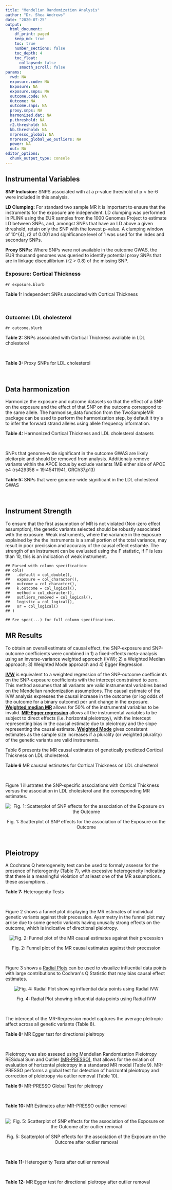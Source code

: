 ```yaml
---
title: "Mendelian Randomization Analysis"
author: "Dr. Shea Andrews"
date: "2020-07-25"
output:
  html_document:
    df_print: paged
    keep_md: true
    toc: true
    number_sections: false
    toc_depth: 4
    toc_float:
      collapsed: false
      smooth_scroll: false
params:
  rwd: NA
  exposure.code: NA
  Exposure: NA
  exposure.snps: NA
  outcome.code: NA
  Outcome: NA
  outcome.snps: NA
  proxy.snps: NA
  harmonized.dat: NA
  p.threshold: NA
  r2.threshold: NA
  kb.threshold: NA
  mrpresso_global: NA
  mrpresso_global_wo_outliers: NA
  power: NA
  out: NA
editor_options:
  chunk_output_type: console
---
```







## Instrumental Variables
**SNP Inclusion:** SNPS associated with at a p-value threshold of p < 5e-6 were included in this analysis.
<br>

**LD Clumping:** For standard two sample MR it is important to ensure that the instruments for the exposure are independent. LD clumping was performed in PLINK using the EUR samples from the 1000 Genomes Project to estimate LD between SNPs, and, amongst SNPs that have an LD above a given threshold, retain only the SNP with the lowest p-value. A clumping window of 10^{4}, r2 of 0.001 and significance level of 1 was used for the index and secondary SNPs.
<br>

**Proxy SNPs:** Where SNPs were not available in the outcome GWAS, the EUR thousand genomes was queried to identify potential proxy SNPs that are in linkage disequilibrium (r2 > 0.8) of the missing SNP.
<br>

### Exposure: Cortical Thickness
`#r exposure.blurb`
<br>

**Table 1:** Independent SNPs associated with Cortical Thickness
<div data-pagedtable="false">
  <script data-pagedtable-source type="application/json">
{"columns":[{"label":["SNP"],"name":[1],"type":["chr"],"align":["left"]},{"label":["CHROM"],"name":[2],"type":["dbl"],"align":["right"]},{"label":["POS"],"name":[3],"type":["dbl"],"align":["right"]},{"label":["REF"],"name":[4],"type":["chr"],"align":["left"]},{"label":["ALT"],"name":[5],"type":["chr"],"align":["left"]},{"label":["AF"],"name":[6],"type":["dbl"],"align":["right"]},{"label":["BETA"],"name":[7],"type":["dbl"],"align":["right"]},{"label":["SE"],"name":[8],"type":["dbl"],"align":["right"]},{"label":["Z"],"name":[9],"type":["dbl"],"align":["right"]},{"label":["P"],"name":[10],"type":["dbl"],"align":["right"]},{"label":["N"],"name":[11],"type":["dbl"],"align":["right"]},{"label":["TRAIT"],"name":[12],"type":["chr"],"align":["left"]}],"data":[{"1":"rs1180331","2":"1","3":"40012184","4":"G","5":"A","6":"0.4610","7":"0.0039","8":"0.0008","9":"4.875000","10":"5.299e-07","11":"32872","12":"Cortical_Thickness"},{"1":"rs556204","2":"1","3":"57595583","4":"G","5":"C","6":"0.1594","7":"-0.0050","8":"0.0010","9":"-5.000000","10":"1.417e-06","11":"32441","12":"Cortical_Thickness"},{"1":"rs2002058","2":"1","3":"58561329","4":"C","5":"T","6":"0.1892","7":"0.0046","8":"0.0010","9":"4.600000","10":"1.289e-06","11":"33089","12":"Cortical_Thickness"},{"1":"rs7549825","2":"1","3":"98554409","4":"A","5":"G","6":"0.3084","7":"0.0040","8":"0.0008","9":"5.000000","10":"2.503e-06","11":"32872","12":"Cortical_Thickness"},{"1":"rs7531555","2":"1","3":"196929310","4":"C","5":"T","6":"0.2386","7":"0.0047","8":"0.0009","9":"5.222222","10":"7.662e-08","11":"32639","12":"Cortical_Thickness"},{"1":"rs6738528","2":"2","3":"27149258","4":"T","5":"A","6":"0.3984","7":"0.0045","8":"0.0008","9":"5.625000","10":"7.324e-09","11":"32872","12":"Cortical_Thickness"},{"1":"rs3770776","2":"2","3":"37150793","4":"A","5":"G","6":"0.4299","7":"0.0039","8":"0.0008","9":"4.875000","10":"3.170e-07","11":"32872","12":"Cortical_Thickness"},{"1":"rs11692435","2":"2","3":"98275354","4":"G","5":"A","6":"0.0910","7":"-0.0091","8":"0.0015","9":"-6.066667","10":"3.179e-10","11":"29128","12":"Cortical_Thickness"},{"1":"rs533577","2":"3","3":"39489651","4":"C","5":"T","6":"0.4935","7":"-0.0050","8":"0.0008","9":"-6.250000","10":"8.426e-11","11":"32872","12":"Cortical_Thickness"},{"1":"rs11708974","2":"3","3":"64395184","4":"C","5":"T","6":"0.4778","7":"0.0035","8":"0.0008","9":"4.375000","10":"4.070e-06","11":"32872","12":"Cortical_Thickness"},{"1":"rs2636563","2":"3","3":"183939044","4":"G","5":"C","6":"0.2416","7":"0.0044","8":"0.0009","9":"4.888889","10":"2.299e-06","11":"31046","12":"Cortical_Thickness"},{"1":"rs10016059","2":"4","3":"2405007","4":"T","5":"C","6":"0.3379","7":"0.0038","8":"0.0008","9":"4.750000","10":"4.994e-06","11":"32441","12":"Cortical_Thickness"},{"1":"rs7657284","2":"4","3":"39688694","4":"A","5":"C","6":"0.2465","7":"0.0044","8":"0.0009","9":"4.888890","10":"2.680e-07","11":"32872","12":"Cortical_Thickness"},{"1":"rs7683042","2":"4","3":"46999235","4":"A","5":"G","6":"0.4028","7":"-0.0036","8":"0.0008","9":"-4.500000","10":"3.852e-06","11":"32872","12":"Cortical_Thickness"},{"1":"rs13107325","2":"4","3":"103188709","4":"C","5":"T","6":"0.0707","7":"-0.0076","8":"0.0015","9":"-5.066667","10":"5.054e-07","11":"32872","12":"Cortical_Thickness"},{"1":"rs35021943","2":"4","3":"121643239","4":"A","5":"C","6":"0.2422","7":"0.0051","8":"0.0009","9":"5.666670","10":"2.979e-09","11":"32872","12":"Cortical_Thickness"},{"1":"rs40565","2":"5","3":"55828636","4":"C","5":"T","6":"0.8108","7":"0.0048","8":"0.0010","9":"4.800000","10":"5.911e-07","11":"32249","12":"Cortical_Thickness"},{"1":"rs2744449","2":"6","3":"52951185","4":"G","5":"C","6":"0.9107","7":"0.0059","8":"0.0013","9":"4.538462","10":"4.452e-06","11":"33281","12":"Cortical_Thickness"},{"1":"rs194833","2":"7","3":"103761274","4":"G","5":"T","6":"0.4771","7":"-0.0035","8":"0.0008","9":"-4.375000","10":"3.614e-06","11":"32486","12":"Cortical_Thickness"},{"1":"rs6961970","2":"7","3":"113901132","4":"C","5":"A","6":"0.2334","7":"0.0041","8":"0.0009","9":"4.555556","10":"2.411e-06","11":"32872","12":"Cortical_Thickness"},{"1":"rs724265","2":"8","3":"8219182","4":"G","5":"A","6":"0.6272","7":"0.0041","8":"0.0008","9":"5.125000","10":"1.012e-07","11":"32872","12":"Cortical_Thickness"},{"1":"rs3200031","2":"8","3":"26227484","4":"C","5":"T","6":"0.0773","7":"0.0071","8":"0.0014","9":"5.071429","10":"5.526e-07","11":"32872","12":"Cortical_Thickness"},{"1":"rs7824177","2":"8","3":"110585288","4":"A","5":"G","6":"0.1616","7":"-0.0059","8":"0.0010","9":"-5.900000","10":"8.922e-09","11":"32872","12":"Cortical_Thickness"},{"1":"rs12543282","2":"8","3":"144627241","4":"C","5":"T","6":"0.2395","7":"0.0043","8":"0.0009","9":"4.777778","10":"4.087e-06","11":"32764","12":"Cortical_Thickness"},{"1":"rs35025323","2":"10","3":"97089991","4":"T","5":"C","6":"0.1210","7":"-0.0054","8":"0.0011","9":"-4.909090","10":"1.762e-06","11":"32872","12":"Cortical_Thickness"},{"1":"rs4296031","2":"11","3":"42540012","4":"G","5":"A","6":"0.8037","7":"-0.0044","8":"0.0010","9":"-4.400000","10":"3.779e-06","11":"32486","12":"Cortical_Thickness"},{"1":"rs7957460","2":"12","3":"32945835","4":"G","5":"A","6":"0.6732","7":"-0.0037","8":"0.0008","9":"-4.625000","10":"2.960e-06","11":"32512","12":"Cortical_Thickness"},{"1":"rs12815451","2":"12","3":"51738706","4":"T","5":"C","6":"0.1519","7":"0.0070","8":"0.0015","9":"4.666670","10":"3.201e-06","11":"20004","12":"Cortical_Thickness"},{"1":"rs1558801","2":"12","3":"109036359","4":"A","5":"C","6":"0.3852","7":"-0.0041","8":"0.0009","9":"-4.555560","10":"2.204e-06","11":"30860","12":"Cortical_Thickness"},{"1":"rs4772440","2":"13","3":"102712476","4":"C","5":"T","6":"0.4224","7":"-0.0036","8":"0.0008","9":"-4.500000","10":"3.102e-06","11":"32872","12":"Cortical_Thickness"},{"1":"rs1742401","2":"16","3":"1971601","4":"G","5":"A","6":"0.3809","7":"-0.0038","8":"0.0008","9":"-4.750000","10":"7.050e-07","11":"32764","12":"Cortical_Thickness"},{"1":"rs734957","2":"17","3":"2612584","4":"G","5":"A","6":"0.2235","7":"0.0066","8":"0.0012","9":"5.500000","10":"6.126e-08","11":"22106","12":"Cortical_Thickness"},{"1":"rs11656696","2":"17","3":"10033679","4":"C","5":"A","6":"0.4288","7":"0.0040","8":"0.0008","9":"5.000000","10":"2.117e-07","11":"32512","12":"Cortical_Thickness"},{"1":"rs7215205","2":"17","3":"29818258","4":"T","5":"C","6":"0.6326","7":"-0.0036","8":"0.0008","9":"-4.500000","10":"3.115e-06","11":"32680","12":"Cortical_Thickness"},{"1":"rs2316766","2":"17","3":"43919068","4":"G","5":"T","6":"0.2098","7":"0.0069","8":"0.0011","9":"6.272727","10":"2.903e-10","11":"26063","12":"Cortical_Thickness"},{"1":"rs117826338","2":"19","3":"5904353","4":"C","5":"T","6":"0.1353","7":"0.0062","8":"0.0012","9":"5.166667","10":"9.902e-08","11":"30012","12":"Cortical_Thickness"},{"1":"rs3816046","2":"19","3":"46118127","4":"C","5":"T","6":"0.3206","7":"-0.0041","8":"0.0008","9":"-5.125000","10":"8.464e-07","11":"30344","12":"Cortical_Thickness"},{"1":"rs5994871","2":"22","3":"22091244","4":"C","5":"T","6":"0.7171","7":"0.0042","8":"0.0009","9":"4.666667","10":"8.821e-07","11":"32872","12":"Cortical_Thickness"},{"1":"rs5756894","2":"22","3":"38450136","4":"C","5":"A","6":"0.6043","7":"0.0035","8":"0.0008","9":"4.375000","10":"4.741e-06","11":"32872","12":"Cortical_Thickness"}],"options":{"columns":{"min":{},"max":[10]},"rows":{"min":[10],"max":[10]},"pages":{}}}
  </script>
</div>
<br>

### Outcome: LDL cholesterol
`#r outcome.blurb`
<br>

**Table 2:** SNPs associated with Cortical Thickness avaliable in LDL cholesterol
<div data-pagedtable="false">
  <script data-pagedtable-source type="application/json">
{"columns":[{"label":["SNP"],"name":[1],"type":["chr"],"align":["left"]},{"label":["CHROM"],"name":[2],"type":["dbl"],"align":["right"]},{"label":["POS"],"name":[3],"type":["dbl"],"align":["right"]},{"label":["REF"],"name":[4],"type":["chr"],"align":["left"]},{"label":["ALT"],"name":[5],"type":["chr"],"align":["left"]},{"label":["AF"],"name":[6],"type":["dbl"],"align":["right"]},{"label":["BETA"],"name":[7],"type":["dbl"],"align":["right"]},{"label":["SE"],"name":[8],"type":["dbl"],"align":["right"]},{"label":["Z"],"name":[9],"type":["dbl"],"align":["right"]},{"label":["P"],"name":[10],"type":["dbl"],"align":["right"]},{"label":["N"],"name":[11],"type":["dbl"],"align":["right"]},{"label":["TRAIT"],"name":[12],"type":["chr"],"align":["left"]}],"data":[{"1":"rs556204","2":"1","3":"57595583","4":"G","5":"C","6":"0.1137930","7":"-0.0002","8":"0.0075","9":"-0.0266667","10":"0.91030","11":"89792.0","12":"LDL_Cholesterol"},{"1":"rs2002058","2":"1","3":"58561329","4":"C","5":"T","6":"0.1728960","7":"0.0066","8":"0.0047","9":"1.4042553","10":"0.13640","11":"172930.1","12":"LDL_Cholesterol"},{"1":"rs7549825","2":"1","3":"98554409","4":"A","5":"G","6":"0.3432840","7":"-0.0090","8":"0.0057","9":"-1.5789500","10":"0.28070","11":"89685.0","12":"LDL_Cholesterol"},{"1":"rs6738528","2":"2","3":"27149258","4":"T","5":"A","6":"0.4217790","7":"0.0094","8":"0.0054","9":"1.7407407","10":"0.03600","11":"89888.0","12":"LDL_Cholesterol"},{"1":"rs11692435","2":"2","3":"98275354","4":"G","5":"A","6":"0.1408810","7":"-0.0027","8":"0.0089","9":"-0.3033710","10":"0.67060","11":"89888.0","12":"LDL_Cholesterol"},{"1":"rs533577","2":"3","3":"39489651","4":"C","5":"T","6":"0.4492390","7":"0.0076","8":"0.0052","9":"1.4615385","10":"0.08048","11":"89888.0","12":"LDL_Cholesterol"},{"1":"rs7657284","2":"4","3":"39688694","4":"A","5":"C","6":"0.2721680","7":"-0.0065","8":"0.0059","9":"-1.1016900","10":"0.36990","11":"89888.0","12":"LDL_Cholesterol"},{"1":"rs7683042","2":"4","3":"46999235","4":"A","5":"G","6":"0.3111070","7":"-0.0022","8":"0.0056","9":"-0.3928570","10":"0.73380","11":"89888.0","12":"LDL_Cholesterol"},{"1":"rs13107325","2":"4","3":"103188709","4":"C","5":"T","6":"0.0473169","7":"-0.0156","8":"0.0083","9":"-1.8795200","10":"0.05740","11":"165342.2","12":"LDL_Cholesterol"},{"1":"rs40565","2":"5","3":"55828636","4":"C","5":"T","6":"0.7925280","7":"-0.0050","8":"0.0068","9":"-0.7352940","10":"0.58930","11":"89821.0","12":"LDL_Cholesterol"},{"1":"rs7824177","2":"8","3":"110585288","4":"A","5":"G","6":"0.1132660","7":"-0.0096","8":"0.0070","9":"-1.3714300","10":"0.43230","11":"89648.0","12":"LDL_Cholesterol"},{"1":"rs4772440","2":"13","3":"102712476","4":"C","5":"T","6":"0.4284900","7":"-0.0077","8":"0.0054","9":"-1.4259300","10":"0.31880","11":"88917.0","12":"LDL_Cholesterol"},{"1":"rs11656696","2":"17","3":"10033679","4":"C","5":"A","6":"0.4084370","7":"-0.0019","8":"0.0060","9":"-0.3166670","10":"0.75840","11":"88433.0","12":"LDL_Cholesterol"},{"1":"rs3816046","2":"19","3":"46118127","4":"C","5":"T","6":"0.3054140","7":"-0.0107","8":"0.0068","9":"-1.5735300","10":"0.11190","11":"73275.0","12":"LDL_Cholesterol"},{"1":"rs1180331","2":"NA","3":"NA","4":"NA","5":"NA","6":"NA","7":"NA","8":"NA","9":"NA","10":"NA","11":"NA","12":"NA"},{"1":"rs7531555","2":"NA","3":"NA","4":"NA","5":"NA","6":"NA","7":"NA","8":"NA","9":"NA","10":"NA","11":"NA","12":"NA"},{"1":"rs3770776","2":"NA","3":"NA","4":"NA","5":"NA","6":"NA","7":"NA","8":"NA","9":"NA","10":"NA","11":"NA","12":"NA"},{"1":"rs11708974","2":"NA","3":"NA","4":"NA","5":"NA","6":"NA","7":"NA","8":"NA","9":"NA","10":"NA","11":"NA","12":"NA"},{"1":"rs2636563","2":"NA","3":"NA","4":"NA","5":"NA","6":"NA","7":"NA","8":"NA","9":"NA","10":"NA","11":"NA","12":"NA"},{"1":"rs10016059","2":"NA","3":"NA","4":"NA","5":"NA","6":"NA","7":"NA","8":"NA","9":"NA","10":"NA","11":"NA","12":"NA"},{"1":"rs35021943","2":"NA","3":"NA","4":"NA","5":"NA","6":"NA","7":"NA","8":"NA","9":"NA","10":"NA","11":"NA","12":"NA"},{"1":"rs2744449","2":"NA","3":"NA","4":"NA","5":"NA","6":"NA","7":"NA","8":"NA","9":"NA","10":"NA","11":"NA","12":"NA"},{"1":"rs194833","2":"NA","3":"NA","4":"NA","5":"NA","6":"NA","7":"NA","8":"NA","9":"NA","10":"NA","11":"NA","12":"NA"},{"1":"rs6961970","2":"NA","3":"NA","4":"NA","5":"NA","6":"NA","7":"NA","8":"NA","9":"NA","10":"NA","11":"NA","12":"NA"},{"1":"rs724265","2":"NA","3":"NA","4":"NA","5":"NA","6":"NA","7":"NA","8":"NA","9":"NA","10":"NA","11":"NA","12":"NA"},{"1":"rs3200031","2":"NA","3":"NA","4":"NA","5":"NA","6":"NA","7":"NA","8":"NA","9":"NA","10":"NA","11":"NA","12":"NA"},{"1":"rs12543282","2":"NA","3":"NA","4":"NA","5":"NA","6":"NA","7":"NA","8":"NA","9":"NA","10":"NA","11":"NA","12":"NA"},{"1":"rs35025323","2":"NA","3":"NA","4":"NA","5":"NA","6":"NA","7":"NA","8":"NA","9":"NA","10":"NA","11":"NA","12":"NA"},{"1":"rs4296031","2":"NA","3":"NA","4":"NA","5":"NA","6":"NA","7":"NA","8":"NA","9":"NA","10":"NA","11":"NA","12":"NA"},{"1":"rs7957460","2":"NA","3":"NA","4":"NA","5":"NA","6":"NA","7":"NA","8":"NA","9":"NA","10":"NA","11":"NA","12":"NA"},{"1":"rs12815451","2":"NA","3":"NA","4":"NA","5":"NA","6":"NA","7":"NA","8":"NA","9":"NA","10":"NA","11":"NA","12":"NA"},{"1":"rs1558801","2":"NA","3":"NA","4":"NA","5":"NA","6":"NA","7":"NA","8":"NA","9":"NA","10":"NA","11":"NA","12":"NA"},{"1":"rs1742401","2":"NA","3":"NA","4":"NA","5":"NA","6":"NA","7":"NA","8":"NA","9":"NA","10":"NA","11":"NA","12":"NA"},{"1":"rs734957","2":"NA","3":"NA","4":"NA","5":"NA","6":"NA","7":"NA","8":"NA","9":"NA","10":"NA","11":"NA","12":"NA"},{"1":"rs7215205","2":"NA","3":"NA","4":"NA","5":"NA","6":"NA","7":"NA","8":"NA","9":"NA","10":"NA","11":"NA","12":"NA"},{"1":"rs2316766","2":"NA","3":"NA","4":"NA","5":"NA","6":"NA","7":"NA","8":"NA","9":"NA","10":"NA","11":"NA","12":"NA"},{"1":"rs117826338","2":"NA","3":"NA","4":"NA","5":"NA","6":"NA","7":"NA","8":"NA","9":"NA","10":"NA","11":"NA","12":"NA"},{"1":"rs5994871","2":"NA","3":"NA","4":"NA","5":"NA","6":"NA","7":"NA","8":"NA","9":"NA","10":"NA","11":"NA","12":"NA"},{"1":"rs5756894","2":"NA","3":"NA","4":"NA","5":"NA","6":"NA","7":"NA","8":"NA","9":"NA","10":"NA","11":"NA","12":"NA"}],"options":{"columns":{"min":{},"max":[10]},"rows":{"min":[10],"max":[10]},"pages":{}}}
  </script>
</div>
<br>

**Table 3:** Proxy SNPs for LDL cholesterol
<div data-pagedtable="false">
  <script data-pagedtable-source type="application/json">
{"columns":[{"label":["target_snp"],"name":[1],"type":["chr"],"align":["left"]},{"label":["proxy_snp"],"name":[2],"type":["chr"],"align":["left"]},{"label":["ld.r2"],"name":[3],"type":["dbl"],"align":["right"]},{"label":["Dprime"],"name":[4],"type":["dbl"],"align":["right"]},{"label":["PHASE"],"name":[5],"type":["chr"],"align":["left"]},{"label":["X12"],"name":[6],"type":["lgl"],"align":["right"]},{"label":["CHROM"],"name":[7],"type":["dbl"],"align":["right"]},{"label":["POS"],"name":[8],"type":["dbl"],"align":["right"]},{"label":["REF.proxy"],"name":[9],"type":["chr"],"align":["left"]},{"label":["ALT.proxy"],"name":[10],"type":["chr"],"align":["left"]},{"label":["AF"],"name":[11],"type":["dbl"],"align":["right"]},{"label":["BETA"],"name":[12],"type":["dbl"],"align":["right"]},{"label":["SE"],"name":[13],"type":["dbl"],"align":["right"]},{"label":["Z"],"name":[14],"type":["dbl"],"align":["right"]},{"label":["P"],"name":[15],"type":["dbl"],"align":["right"]},{"label":["N"],"name":[16],"type":["dbl"],"align":["right"]},{"label":["TRAIT"],"name":[17],"type":["chr"],"align":["left"]},{"label":["ref"],"name":[18],"type":["chr"],"align":["left"]},{"label":["ref.proxy"],"name":[19],"type":["chr"],"align":["left"]},{"label":["alt"],"name":[20],"type":["chr"],"align":["left"]},{"label":["alt.proxy"],"name":[21],"type":["chr"],"align":["left"]},{"label":["ALT"],"name":[22],"type":["chr"],"align":["left"]},{"label":["REF"],"name":[23],"type":["chr"],"align":["left"]},{"label":["proxy.outcome"],"name":[24],"type":["lgl"],"align":["right"]}],"data":[{"1":"rs7531555","2":"rs4085749","3":"1.000000","4":"1.000000","5":"TT/CC","6":"NA","7":"1","8":"196920148","9":"C","10":"T","11":"0.249818","12":"0.0072","13":"0.0061","14":"1.18032787","15":"0.5504000","16":"89888","17":"LDL_Cholesterol","18":"T","19":"T","20":"C","21":"C","22":"T","23":"C","24":"TRUE"},{"1":"rs3770776","2":"rs888083","3":"0.856718","4":"0.929358","5":"GT/AC","6":"NA","7":"2","8":"37117073","9":"C","10":"T","11":"0.424528","12":"-0.0116","13":"0.0052","14":"-2.23077000","15":"0.0757200","16":"89888","17":"LDL_Cholesterol","18":"G","19":"T","20":"A","21":"C","22":"G","23":"A","24":"TRUE"},{"1":"rs2636563","2":"rs13315366","3":"0.831668","4":"0.993562","5":"CT/GC","6":"NA","7":"3","8":"183940200","9":"C","10":"T","11":"0.205666","12":"-0.0014","13":"0.0091","14":"-0.15384600","15":"0.9360000","16":"89888","17":"LDL_Cholesterol","18":"C","19":"T","20":"G","21":"C","22":"C","23":"G","24":"TRUE"},{"1":"rs10016059","2":"rs4257708","3":"0.826687","4":"0.990109","5":"CA/TG","6":"NA","7":"4","8":"2385384","9":"G","10":"A","11":"0.428780","12":"-0.0051","13":"0.0054","14":"-0.94444400","15":"0.3614000","16":"89886","17":"LDL_Cholesterol","18":"C","19":"A","20":"T","21":"G","22":"C","23":"T","24":"TRUE"},{"1":"rs35021943","2":"rs11721741","3":"0.926024","4":"0.970667","5":"CG/AA","6":"NA","7":"4","8":"121629986","9":"A","10":"G","11":"0.224764","12":"0.0001","13":"0.0061","14":"0.01639344","15":"0.8695000","16":"89888","17":"LDL_Cholesterol","18":"C","19":"G","20":"A","21":"A","22":"C","23":"A","24":"TRUE"},{"1":"rs2744449","2":"rs222451","3":"0.988497","4":"1.000000","5":"GC/CG","6":"NA","7":"6","8":"52909609","9":"C","10":"G","11":"0.885118","12":"0.0002","13":"0.0091","14":"0.02197802","15":"0.8574000","16":"86903","17":"LDL_Cholesterol","18":"G","19":"C","20":"C","21":"G","22":"C","23":"G","24":"TRUE"},{"1":"rs194833","2":"rs194834","3":"0.996031","4":"1.000000","5":"GG/TA","6":"NA","7":"7","8":"103762313","9":"G","10":"A","11":"0.482583","12":"-0.0062","13":"0.0052","14":"-1.19231000","15":"0.1425000","16":"89888","17":"LDL_Cholesterol","18":"G","19":"G","20":"T","21":"A","22":"T","23":"G","24":"TRUE"},{"1":"rs724265","2":"rs4840932","3":"0.925904","4":"0.995533","5":"GG/AT","6":"NA","7":"8","8":"8209191","9":"G","10":"T","11":"0.574135","12":"0.0031","13":"0.0054","14":"0.57407407","15":"0.4142000","16":"89888","17":"LDL_Cholesterol","18":"G","19":"G","20":"A","21":"T","22":"A","23":"G","24":"TRUE"},{"1":"rs3200031","2":"rs17055142","3":"1.000000","4":"1.000000","5":"TT/CC","6":"NA","7":"8","8":"26201601","9":"C","10":"T","11":"0.046790","12":"0.0247","13":"0.0102","14":"2.42156863","15":"0.0478900","16":"84962","17":"LDL_Cholesterol","18":"T","19":"T","20":"C","21":"C","22":"T","23":"C","24":"TRUE"},{"1":"rs12543282","2":"rs7837369","3":"0.871553","4":"0.952496","5":"TT/CG","6":"NA","7":"8","8":"144605598","9":"G","10":"T","11":"0.214130","12":"0.0086","13":"0.0062","14":"1.38709677","15":"0.0818000","16":"89888","17":"LDL_Cholesterol","18":"T","19":"T","20":"C","21":"G","22":"T","23":"C","24":"TRUE"},{"1":"rs35025323","2":"rs7085635","3":"1.000000","4":"1.000000","5":"CT/TC","6":"NA","7":"10","8":"97087522","9":"C","10":"T","11":"0.127137","12":"-0.0009","13":"0.0079","14":"-0.11392400","15":"0.9149000","16":"89888","17":"LDL_Cholesterol","18":"C","19":"T","20":"T","21":"C","22":"C","23":"T","24":"TRUE"},{"1":"rs4296031","2":"rs6485318","3":"0.920459","4":"1.000000","5":"GG/AA","6":"NA","7":"11","8":"42511130","9":"G","10":"A","11":"0.787785","12":"0.0054","13":"0.0068","14":"0.79411765","15":"0.3567000","16":"89888","17":"LDL_Cholesterol","18":"G","19":"G","20":"A","21":"A","22":"A","23":"G","24":"TRUE"},{"1":"rs7957460","2":"rs12612","3":"1.000000","4":"1.000000","5":"GG/AC","6":"NA","7":"12","8":"32945107","9":"G","10":"C","11":"0.660196","12":"0.0108","13":"0.0056","14":"1.92857143","15":"0.1437000","16":"89888","17":"LDL_Cholesterol","18":"G","19":"G","20":"A","21":"C","22":"A","23":"G","24":"TRUE"},{"1":"rs1558801","2":"rs7300215","3":"0.811396","4":"0.952704","5":"CA/AG","6":"NA","7":"12","8":"109089394","9":"G","10":"A","11":"0.399416","12":"0.0182","13":"0.0057","14":"3.19298246","15":"0.0005803","16":"89887","17":"LDL_Cholesterol","18":"C","19":"A","20":"A","21":"G","22":"C","23":"A","24":"TRUE"},{"1":"rs1742401","2":"rs2974863","3":"0.934600","4":"0.982930","5":"AG/GC","6":"NA","7":"16","8":"1963152","9":"C","10":"G","11":"0.434838","12":"-0.0065","13":"0.0054","14":"-1.20370000","15":"0.1549000","16":"88433","17":"LDL_Cholesterol","18":"A","19":"G","20":"G","21":"C","22":"A","23":"G","24":"TRUE"},{"1":"rs7215205","2":"rs2097719","3":"0.830986","4":"0.935708","5":"TG/CA","6":"NA","7":"17","8":"29827429","9":"G","10":"A","11":"0.608000","12":"0.0083","13":"0.0057","14":"1.45614035","15":"0.1500000","16":"88433","17":"LDL_Cholesterol","18":"T","19":"G","20":"C","21":"A","22":"C","23":"T","24":"TRUE"},{"1":"rs2316766","2":"rs17687534","3":"0.989115","4":"1.000000","5":"TC/GT","6":"NA","7":"17","8":"43749579","9":"T","10":"C","11":"0.147123","12":"0.0113","13":"0.0065","14":"1.73846154","15":"0.0318900","16":"86937","17":"LDL_Cholesterol","18":"T","19":"C","20":"G","21":"T","22":"T","23":"G","24":"TRUE"},{"1":"rs5756894","2":"rs4821733","3":"0.899090","4":"1.000000","5":"CG/AA","6":"NA","7":"22","8":"38449394","9":"G","10":"A","11":"0.571869","12":"0.0057","13":"0.0053","14":"1.07547170","15":"0.1913000","16":"88326","17":"LDL_Cholesterol","18":"C","19":"G","20":"A","21":"A","22":"A","23":"C","24":"TRUE"},{"1":"rs1180331","2":"NA","3":"NA","4":"NA","5":"NA","6":"NA","7":"NA","8":"NA","9":"NA","10":"NA","11":"NA","12":"NA","13":"NA","14":"NA","15":"NA","16":"NA","17":"NA","18":"NA","19":"NA","20":"NA","21":"NA","22":"NA","23":"NA","24":"NA"},{"1":"rs11708974","2":"NA","3":"NA","4":"NA","5":"NA","6":"NA","7":"NA","8":"NA","9":"NA","10":"NA","11":"NA","12":"NA","13":"NA","14":"NA","15":"NA","16":"NA","17":"NA","18":"NA","19":"NA","20":"NA","21":"NA","22":"NA","23":"NA","24":"NA"},{"1":"rs6961970","2":"NA","3":"NA","4":"NA","5":"NA","6":"NA","7":"NA","8":"NA","9":"NA","10":"NA","11":"NA","12":"NA","13":"NA","14":"NA","15":"NA","16":"NA","17":"NA","18":"NA","19":"NA","20":"NA","21":"NA","22":"NA","23":"NA","24":"NA"},{"1":"rs12815451","2":"NA","3":"NA","4":"NA","5":"NA","6":"NA","7":"NA","8":"NA","9":"NA","10":"NA","11":"NA","12":"NA","13":"NA","14":"NA","15":"NA","16":"NA","17":"NA","18":"NA","19":"NA","20":"NA","21":"NA","22":"NA","23":"NA","24":"NA"},{"1":"rs734957","2":"NA","3":"NA","4":"NA","5":"NA","6":"NA","7":"NA","8":"NA","9":"NA","10":"NA","11":"NA","12":"NA","13":"NA","14":"NA","15":"NA","16":"NA","17":"NA","18":"NA","19":"NA","20":"NA","21":"NA","22":"NA","23":"NA","24":"NA"},{"1":"rs117826338","2":"NA","3":"NA","4":"NA","5":"NA","6":"NA","7":"NA","8":"NA","9":"NA","10":"NA","11":"NA","12":"NA","13":"NA","14":"NA","15":"NA","16":"NA","17":"NA","18":"NA","19":"NA","20":"NA","21":"NA","22":"NA","23":"NA","24":"NA"},{"1":"rs5994871","2":"NA","3":"NA","4":"NA","5":"NA","6":"NA","7":"NA","8":"NA","9":"NA","10":"NA","11":"NA","12":"NA","13":"NA","14":"NA","15":"NA","16":"NA","17":"NA","18":"NA","19":"NA","20":"NA","21":"NA","22":"NA","23":"NA","24":"NA"}],"options":{"columns":{"min":{},"max":[10]},"rows":{"min":[10],"max":[10]},"pages":{}}}
  </script>
</div>
<br>

## Data harmonization
Harmonize the exposure and outcome datasets so that the effect of a SNP on the exposure and the effect of that SNP on the outcome correspond to the same allele. The harmonise_data function from the TwoSampleMR package can be used to perform the harmonization step, by default it try's to infer the forward strand alleles using allele frequency information.
<br>

**Table 4:** Harmonized Cortical Thickness and LDL cholesterol datasets
<div data-pagedtable="false">
  <script data-pagedtable-source type="application/json">
{"columns":[{"label":["SNP"],"name":[1],"type":["chr"],"align":["left"]},{"label":["effect_allele.exposure"],"name":[2],"type":["chr"],"align":["left"]},{"label":["other_allele.exposure"],"name":[3],"type":["chr"],"align":["left"]},{"label":["effect_allele.outcome"],"name":[4],"type":["chr"],"align":["left"]},{"label":["other_allele.outcome"],"name":[5],"type":["chr"],"align":["left"]},{"label":["beta.exposure"],"name":[6],"type":["dbl"],"align":["right"]},{"label":["beta.outcome"],"name":[7],"type":["dbl"],"align":["right"]},{"label":["eaf.exposure"],"name":[8],"type":["dbl"],"align":["right"]},{"label":["eaf.outcome"],"name":[9],"type":["dbl"],"align":["right"]},{"label":["remove"],"name":[10],"type":["lgl"],"align":["right"]},{"label":["palindromic"],"name":[11],"type":["lgl"],"align":["right"]},{"label":["ambiguous"],"name":[12],"type":["lgl"],"align":["right"]},{"label":["id.outcome"],"name":[13],"type":["chr"],"align":["left"]},{"label":["chr.outcome"],"name":[14],"type":["dbl"],"align":["right"]},{"label":["pos.outcome"],"name":[15],"type":["dbl"],"align":["right"]},{"label":["se.outcome"],"name":[16],"type":["dbl"],"align":["right"]},{"label":["z.outcome"],"name":[17],"type":["dbl"],"align":["right"]},{"label":["pval.outcome"],"name":[18],"type":["dbl"],"align":["right"]},{"label":["samplesize.outcome"],"name":[19],"type":["dbl"],"align":["right"]},{"label":["outcome"],"name":[20],"type":["chr"],"align":["left"]},{"label":["mr_keep.outcome"],"name":[21],"type":["lgl"],"align":["right"]},{"label":["pval_origin.outcome"],"name":[22],"type":["chr"],"align":["left"]},{"label":["chr.exposure"],"name":[23],"type":["dbl"],"align":["right"]},{"label":["pos.exposure"],"name":[24],"type":["dbl"],"align":["right"]},{"label":["se.exposure"],"name":[25],"type":["dbl"],"align":["right"]},{"label":["z.exposure"],"name":[26],"type":["dbl"],"align":["right"]},{"label":["pval.exposure"],"name":[27],"type":["dbl"],"align":["right"]},{"label":["samplesize.exposure"],"name":[28],"type":["dbl"],"align":["right"]},{"label":["exposure"],"name":[29],"type":["chr"],"align":["left"]},{"label":["mr_keep.exposure"],"name":[30],"type":["lgl"],"align":["right"]},{"label":["pval_origin.exposure"],"name":[31],"type":["chr"],"align":["left"]},{"label":["id.exposure"],"name":[32],"type":["chr"],"align":["left"]},{"label":["action"],"name":[33],"type":["dbl"],"align":["right"]},{"label":["mr_keep"],"name":[34],"type":["lgl"],"align":["right"]},{"label":["pt"],"name":[35],"type":["dbl"],"align":["right"]},{"label":["pleitropy_keep"],"name":[36],"type":["lgl"],"align":["right"]},{"label":["mrpresso_RSSobs"],"name":[37],"type":["dbl"],"align":["right"]},{"label":["mrpresso_pval"],"name":[38],"type":["dbl"],"align":["right"]},{"label":["mrpresso_keep"],"name":[39],"type":["lgl"],"align":["right"]}],"data":[{"1":"rs10016059","2":"C","3":"T","4":"C","5":"T","6":"0.0038","7":"-0.0051","8":"0.3379","9":"0.4287800","10":"FALSE","11":"FALSE","12":"FALSE","13":"L4ktpW","14":"4","15":"2385384","16":"0.0054","17":"-0.94444400","18":"0.3614000","19":"89886.0","20":"Willer2013ldl","21":"TRUE","22":"reported","23":"4","24":"2405007","25":"0.0008","26":"4.750000","27":"4.994e-06","28":"32441","29":"Grasby2020thickness","30":"TRUE","31":"reported","32":"ghv5yY","33":"2","34":"TRUE","35":"5e-06","36":"TRUE","37":"3.656011e-05","38":"1.0000","39":"TRUE"},{"1":"rs11656696","2":"A","3":"C","4":"A","5":"C","6":"0.0040","7":"-0.0019","8":"0.4288","9":"0.4084370","10":"FALSE","11":"FALSE","12":"FALSE","13":"L4ktpW","14":"17","15":"10033679","16":"0.0060","17":"-0.31666700","18":"0.7584000","19":"88433.0","20":"Willer2013ldl","21":"TRUE","22":"reported","23":"17","24":"10033679","25":"0.0008","26":"5.000000","27":"2.117e-07","28":"32512","29":"Grasby2020thickness","30":"TRUE","31":"reported","32":"ghv5yY","33":"2","34":"TRUE","35":"5e-06","36":"TRUE","37":"7.764802e-06","38":"1.0000","39":"TRUE"},{"1":"rs11692435","2":"A","3":"G","4":"A","5":"G","6":"-0.0091","7":"-0.0027","8":"0.0910","9":"0.1408810","10":"FALSE","11":"FALSE","12":"FALSE","13":"L4ktpW","14":"2","15":"98275354","16":"0.0089","17":"-0.30337100","18":"0.6706000","19":"89888.0","20":"Willer2013ldl","21":"TRUE","22":"reported","23":"2","24":"98275354","25":"0.0015","26":"-6.066667","27":"3.179e-10","28":"29128","29":"Grasby2020thickness","30":"TRUE","31":"reported","32":"ghv5yY","33":"2","34":"TRUE","35":"5e-06","36":"TRUE","37":"8.076053e-07","38":"1.0000","39":"TRUE"},{"1":"rs12543282","2":"T","3":"C","4":"T","5":"C","6":"0.0043","7":"0.0086","8":"0.2395","9":"0.2141300","10":"FALSE","11":"FALSE","12":"FALSE","13":"L4ktpW","14":"8","15":"144605598","16":"0.0062","17":"1.38709677","18":"0.0818000","19":"89888.0","20":"Willer2013ldl","21":"TRUE","22":"reported","23":"8","24":"144627241","25":"0.0009","26":"4.777778","27":"4.087e-06","28":"32764","29":"Grasby2020thickness","30":"TRUE","31":"reported","32":"ghv5yY","33":"2","34":"TRUE","35":"5e-06","36":"TRUE","37":"6.308388e-05","38":"1.0000","39":"TRUE"},{"1":"rs13107325","2":"T","3":"C","4":"T","5":"C","6":"-0.0076","7":"-0.0156","8":"0.0707","9":"0.0473169","10":"FALSE","11":"FALSE","12":"FALSE","13":"L4ktpW","14":"4","15":"103188709","16":"0.0083","17":"-1.87952000","18":"0.0574000","19":"165342.2","20":"Willer2013ldl","21":"TRUE","22":"reported","23":"4","24":"103188709","25":"0.0015","26":"-5.066667","27":"5.054e-07","28":"32872","29":"Grasby2020thickness","30":"TRUE","31":"reported","32":"ghv5yY","33":"2","34":"TRUE","35":"5e-06","36":"TRUE","37":"2.178752e-04","38":"1.0000","39":"TRUE"},{"1":"rs1558801","2":"C","3":"A","4":"C","5":"A","6":"-0.0041","7":"0.0182","8":"0.3852","9":"0.3994160","10":"FALSE","11":"FALSE","12":"FALSE","13":"L4ktpW","14":"12","15":"109089394","16":"0.0057","17":"3.19298246","18":"0.0005803","19":"89887.0","20":"Willer2013ldl","21":"TRUE","22":"reported","23":"12","24":"109036359","25":"0.0009","26":"-4.555560","27":"2.204e-06","28":"30860","29":"Grasby2020thickness","30":"TRUE","31":"reported","32":"ghv5yY","33":"2","34":"TRUE","35":"5e-06","36":"TRUE","37":"3.848742e-04","38":"0.0031","39":"FALSE"},{"1":"rs1742401","2":"A","3":"G","4":"A","5":"G","6":"-0.0038","7":"-0.0065","8":"0.3809","9":"0.4348380","10":"FALSE","11":"FALSE","12":"FALSE","13":"L4ktpW","14":"16","15":"1963152","16":"0.0054","17":"-1.20370000","18":"0.1549000","19":"88433.0","20":"Willer2013ldl","21":"TRUE","22":"reported","23":"16","24":"1971601","25":"0.0008","26":"-4.750000","27":"7.050e-07","28":"32764","29":"Grasby2020thickness","30":"TRUE","31":"reported","32":"ghv5yY","33":"2","34":"TRUE","35":"5e-06","36":"TRUE","37":"3.472393e-05","38":"1.0000","39":"TRUE"},{"1":"rs194833","2":"T","3":"G","4":"T","5":"G","6":"-0.0035","7":"-0.0062","8":"0.4771","9":"0.4825830","10":"FALSE","11":"FALSE","12":"FALSE","13":"L4ktpW","14":"7","15":"103762313","16":"0.0052","17":"-1.19231000","18":"0.1425000","19":"89888.0","20":"Willer2013ldl","21":"TRUE","22":"reported","23":"7","24":"103761274","25":"0.0008","26":"-4.375000","27":"3.614e-06","28":"32486","29":"Grasby2020thickness","30":"TRUE","31":"reported","32":"ghv5yY","33":"2","34":"TRUE","35":"5e-06","36":"TRUE","37":"3.172904e-05","38":"1.0000","39":"TRUE"},{"1":"rs2002058","2":"T","3":"C","4":"T","5":"C","6":"0.0046","7":"0.0066","8":"0.1892","9":"0.1728960","10":"FALSE","11":"FALSE","12":"FALSE","13":"L4ktpW","14":"1","15":"58561329","16":"0.0047","17":"1.40425532","18":"0.1364000","19":"172930.1","20":"Willer2013ldl","21":"TRUE","22":"reported","23":"1","24":"58561329","25":"0.0010","26":"4.600000","27":"1.289e-06","28":"33089","29":"Grasby2020thickness","30":"TRUE","31":"reported","32":"ghv5yY","33":"2","34":"TRUE","35":"5e-06","36":"TRUE","37":"3.589757e-05","38":"1.0000","39":"TRUE"},{"1":"rs2316766","2":"T","3":"G","4":"T","5":"G","6":"0.0069","7":"0.0113","8":"0.2098","9":"0.1471230","10":"FALSE","11":"FALSE","12":"FALSE","13":"L4ktpW","14":"17","15":"43749579","16":"0.0065","17":"1.73846154","18":"0.0318900","19":"86937.0","20":"Willer2013ldl","21":"TRUE","22":"reported","23":"17","24":"43919068","25":"0.0011","26":"6.272727","27":"2.903e-10","28":"26063","29":"Grasby2020thickness","30":"TRUE","31":"reported","32":"ghv5yY","33":"2","34":"TRUE","35":"5e-06","36":"TRUE","37":"1.118749e-04","38":"1.0000","39":"TRUE"},{"1":"rs2636563","2":"C","3":"G","4":"C","5":"G","6":"0.0044","7":"-0.0014","8":"0.2416","9":"0.2056660","10":"FALSE","11":"TRUE","12":"FALSE","13":"L4ktpW","14":"3","15":"183940200","16":"0.0091","17":"-0.15384600","18":"0.9360000","19":"89888.0","20":"Willer2013ldl","21":"TRUE","22":"reported","23":"3","24":"183939044","25":"0.0009","26":"4.888889","27":"2.299e-06","28":"31046","29":"Grasby2020thickness","30":"TRUE","31":"reported","32":"ghv5yY","33":"2","34":"TRUE","35":"5e-06","36":"TRUE","37":"5.420814e-06","38":"1.0000","39":"TRUE"},{"1":"rs2744449","2":"C","3":"G","4":"C","5":"G","6":"0.0059","7":"0.0002","8":"0.9107","9":"0.8851180","10":"FALSE","11":"TRUE","12":"FALSE","13":"L4ktpW","14":"6","15":"52909609","16":"0.0091","17":"0.02197802","18":"0.8574000","19":"86903.0","20":"Willer2013ldl","21":"TRUE","22":"reported","23":"6","24":"52951185","25":"0.0013","26":"4.538462","27":"4.452e-06","28":"33281","29":"Grasby2020thickness","30":"TRUE","31":"reported","32":"ghv5yY","33":"2","34":"TRUE","35":"5e-06","36":"TRUE","37":"1.056015e-06","38":"1.0000","39":"TRUE"},{"1":"rs3200031","2":"T","3":"C","4":"T","5":"C","6":"0.0071","7":"0.0247","8":"0.0773","9":"0.0467900","10":"FALSE","11":"FALSE","12":"FALSE","13":"L4ktpW","14":"8","15":"26201601","16":"0.0102","17":"2.42156863","18":"0.0478900","19":"84962.0","20":"Willer2013ldl","21":"TRUE","22":"reported","23":"8","24":"26227484","25":"0.0014","26":"5.071429","27":"5.526e-07","28":"32872","29":"Grasby2020thickness","30":"TRUE","31":"reported","32":"ghv5yY","33":"2","34":"TRUE","35":"5e-06","36":"TRUE","37":"5.720404e-04","38":"0.6696","39":"TRUE"},{"1":"rs35021943","2":"C","3":"A","4":"C","5":"A","6":"0.0051","7":"0.0001","8":"0.2422","9":"0.2247640","10":"FALSE","11":"FALSE","12":"FALSE","13":"L4ktpW","14":"4","15":"121629986","16":"0.0061","17":"0.01639344","18":"0.8695000","19":"89888.0","20":"Willer2013ldl","21":"TRUE","22":"reported","23":"4","24":"121643239","25":"0.0009","26":"5.666670","27":"2.979e-09","28":"32872","29":"Grasby2020thickness","30":"TRUE","31":"reported","32":"ghv5yY","33":"2","34":"TRUE","35":"5e-06","36":"TRUE","37":"9.584546e-07","38":"1.0000","39":"TRUE"},{"1":"rs35025323","2":"C","3":"T","4":"C","5":"T","6":"-0.0054","7":"-0.0009","8":"0.1210","9":"0.1271370","10":"FALSE","11":"FALSE","12":"FALSE","13":"L4ktpW","14":"10","15":"97087522","16":"0.0079","17":"-0.11392400","18":"0.9149000","19":"89888.0","20":"Willer2013ldl","21":"TRUE","22":"reported","23":"10","24":"97089991","25":"0.0011","26":"-4.909090","27":"1.762e-06","28":"32872","29":"Grasby2020thickness","30":"TRUE","31":"reported","32":"ghv5yY","33":"2","34":"TRUE","35":"5e-06","36":"TRUE","37":"4.261794e-08","38":"1.0000","39":"TRUE"},{"1":"rs3770776","2":"G","3":"A","4":"G","5":"A","6":"0.0039","7":"-0.0116","8":"0.4299","9":"0.4245280","10":"FALSE","11":"FALSE","12":"FALSE","13":"L4ktpW","14":"2","15":"37117073","16":"0.0052","17":"-2.23077000","18":"0.0757200","19":"89888.0","20":"Willer2013ldl","21":"TRUE","22":"reported","23":"2","24":"37150793","25":"0.0008","26":"4.875000","27":"3.170e-07","28":"32872","29":"Grasby2020thickness","30":"TRUE","31":"reported","32":"ghv5yY","33":"2","34":"TRUE","35":"5e-06","36":"TRUE","37":"1.640563e-04","38":"0.5177","39":"TRUE"},{"1":"rs3816046","2":"T","3":"C","4":"T","5":"C","6":"-0.0041","7":"-0.0107","8":"0.3206","9":"0.3054140","10":"FALSE","11":"FALSE","12":"FALSE","13":"L4ktpW","14":"19","15":"46118127","16":"0.0068","17":"-1.57353000","18":"0.1119000","19":"73275.0","20":"Willer2013ldl","21":"TRUE","22":"reported","23":"19","24":"46118127","25":"0.0008","26":"-5.125000","27":"8.464e-07","28":"30344","29":"Grasby2020thickness","30":"TRUE","31":"reported","32":"ghv5yY","33":"2","34":"TRUE","35":"5e-06","36":"TRUE","37":"1.014903e-04","38":"1.0000","39":"TRUE"},{"1":"rs40565","2":"T","3":"C","4":"T","5":"C","6":"0.0048","7":"-0.0050","8":"0.8108","9":"0.7925280","10":"FALSE","11":"FALSE","12":"FALSE","13":"L4ktpW","14":"5","15":"55828636","16":"0.0068","17":"-0.73529400","18":"0.5893000","19":"89821.0","20":"Willer2013ldl","21":"TRUE","22":"reported","23":"5","24":"55828636","25":"0.0010","26":"4.800000","27":"5.911e-07","28":"32249","29":"Grasby2020thickness","30":"TRUE","31":"reported","32":"ghv5yY","33":"2","34":"TRUE","35":"5e-06","36":"TRUE","37":"3.787812e-05","38":"1.0000","39":"TRUE"},{"1":"rs4296031","2":"A","3":"G","4":"A","5":"G","6":"-0.0044","7":"0.0054","8":"0.8037","9":"0.7877850","10":"FALSE","11":"FALSE","12":"FALSE","13":"L4ktpW","14":"11","15":"42511130","16":"0.0068","17":"0.79411765","18":"0.3567000","19":"89888.0","20":"Willer2013ldl","21":"TRUE","22":"reported","23":"11","24":"42540012","25":"0.0010","26":"-4.400000","27":"3.779e-06","28":"32486","29":"Grasby2020thickness","30":"TRUE","31":"reported","32":"ghv5yY","33":"2","34":"TRUE","35":"5e-06","36":"TRUE","37":"4.162852e-05","38":"1.0000","39":"TRUE"},{"1":"rs4772440","2":"T","3":"C","4":"T","5":"C","6":"-0.0036","7":"-0.0077","8":"0.4224","9":"0.4284900","10":"FALSE","11":"FALSE","12":"FALSE","13":"L4ktpW","14":"13","15":"102712476","16":"0.0054","17":"-1.42593000","18":"0.3188000","19":"88917.0","20":"Willer2013ldl","21":"TRUE","22":"reported","23":"13","24":"102712476","25":"0.0008","26":"-4.500000","27":"3.102e-06","28":"32872","29":"Grasby2020thickness","30":"TRUE","31":"reported","32":"ghv5yY","33":"2","34":"TRUE","35":"5e-06","36":"TRUE","37":"5.109867e-05","38":"1.0000","39":"TRUE"},{"1":"rs533577","2":"T","3":"C","4":"T","5":"C","6":"-0.0050","7":"0.0076","8":"0.4935","9":"0.4492390","10":"FALSE","11":"FALSE","12":"FALSE","13":"L4ktpW","14":"3","15":"39489651","16":"0.0052","17":"1.46153846","18":"0.0804800","19":"89888.0","20":"Willer2013ldl","21":"TRUE","22":"reported","23":"3","24":"39489651","25":"0.0008","26":"-6.250000","27":"8.426e-11","28":"32872","29":"Grasby2020thickness","30":"TRUE","31":"reported","32":"ghv5yY","33":"2","34":"TRUE","35":"5e-06","36":"TRUE","37":"8.284945e-05","38":"1.0000","39":"TRUE"},{"1":"rs556204","2":"C","3":"G","4":"C","5":"G","6":"-0.0050","7":"-0.0002","8":"0.1594","9":"0.1137930","10":"FALSE","11":"TRUE","12":"FALSE","13":"L4ktpW","14":"1","15":"57595583","16":"0.0075","17":"-0.02666670","18":"0.9103000","19":"89792.0","20":"Willer2013ldl","21":"TRUE","22":"reported","23":"1","24":"57595583","25":"0.0010","26":"-5.000000","27":"1.417e-06","28":"32441","29":"Grasby2020thickness","30":"TRUE","31":"reported","32":"ghv5yY","33":"2","34":"TRUE","35":"5e-06","36":"TRUE","37":"7.069407e-07","38":"1.0000","39":"TRUE"},{"1":"rs5756894","2":"A","3":"C","4":"A","5":"C","6":"0.0035","7":"0.0057","8":"0.6043","9":"0.5718690","10":"FALSE","11":"FALSE","12":"FALSE","13":"L4ktpW","14":"22","15":"38449394","16":"0.0053","17":"1.07547170","18":"0.1913000","19":"88326.0","20":"Willer2013ldl","21":"TRUE","22":"reported","23":"22","24":"38450136","25":"0.0008","26":"4.375000","27":"4.741e-06","28":"32872","29":"Grasby2020thickness","30":"TRUE","31":"reported","32":"ghv5yY","33":"2","34":"TRUE","35":"5e-06","36":"TRUE","37":"2.615719e-05","38":"1.0000","39":"TRUE"},{"1":"rs6738528","2":"A","3":"T","4":"A","5":"T","6":"0.0045","7":"0.0094","8":"0.3984","9":"0.4217790","10":"FALSE","11":"TRUE","12":"TRUE","13":"L4ktpW","14":"2","15":"27149258","16":"0.0054","17":"1.74074074","18":"0.0360000","19":"89888.0","20":"Willer2013ldl","21":"TRUE","22":"reported","23":"2","24":"27149258","25":"0.0008","26":"5.625000","27":"7.324e-09","28":"32872","29":"Grasby2020thickness","30":"TRUE","31":"reported","32":"ghv5yY","33":"2","34":"FALSE","35":"5e-06","36":"TRUE","37":"NA","38":"NA","39":"NA"},{"1":"rs7215205","2":"C","3":"T","4":"C","5":"T","6":"-0.0036","7":"0.0083","8":"0.6326","9":"0.6080000","10":"FALSE","11":"FALSE","12":"FALSE","13":"L4ktpW","14":"17","15":"29827429","16":"0.0057","17":"1.45614035","18":"0.1500000","19":"88433.0","20":"Willer2013ldl","21":"TRUE","22":"reported","23":"17","24":"29818258","25":"0.0008","26":"-4.500000","27":"3.115e-06","28":"32680","29":"Grasby2020thickness","30":"TRUE","31":"reported","32":"ghv5yY","33":"2","34":"TRUE","35":"5e-06","36":"TRUE","37":"8.547969e-05","38":"1.0000","39":"TRUE"},{"1":"rs724265","2":"A","3":"G","4":"A","5":"G","6":"0.0041","7":"0.0031","8":"0.6272","9":"0.5741350","10":"FALSE","11":"FALSE","12":"FALSE","13":"L4ktpW","14":"8","15":"8209191","16":"0.0054","17":"0.57407407","18":"0.4142000","19":"89888.0","20":"Willer2013ldl","21":"TRUE","22":"reported","23":"8","24":"8219182","25":"0.0008","26":"5.125000","27":"1.012e-07","28":"32872","29":"Grasby2020thickness","30":"TRUE","31":"reported","32":"ghv5yY","33":"2","34":"TRUE","35":"5e-06","36":"TRUE","37":"5.482947e-06","38":"1.0000","39":"TRUE"},{"1":"rs7531555","2":"T","3":"C","4":"T","5":"C","6":"0.0047","7":"0.0072","8":"0.2386","9":"0.2498180","10":"FALSE","11":"FALSE","12":"FALSE","13":"L4ktpW","14":"1","15":"196920148","16":"0.0061","17":"1.18032787","18":"0.5504000","19":"89888.0","20":"Willer2013ldl","21":"TRUE","22":"reported","23":"1","24":"196929310","25":"0.0009","26":"5.222222","27":"7.662e-08","28":"32639","29":"Grasby2020thickness","30":"TRUE","31":"reported","32":"ghv5yY","33":"2","34":"TRUE","35":"5e-06","36":"TRUE","37":"4.175601e-05","38":"1.0000","39":"TRUE"},{"1":"rs7549825","2":"G","3":"A","4":"G","5":"A","6":"0.0040","7":"-0.0090","8":"0.3084","9":"0.3432840","10":"FALSE","11":"FALSE","12":"FALSE","13":"L4ktpW","14":"1","15":"98554409","16":"0.0057","17":"-1.57895000","18":"0.2807000","19":"89685.0","20":"Willer2013ldl","21":"TRUE","22":"reported","23":"1","24":"98554409","25":"0.0008","26":"5.000000","27":"2.503e-06","28":"32872","29":"Grasby2020thickness","30":"TRUE","31":"reported","32":"ghv5yY","33":"2","34":"TRUE","35":"5e-06","36":"TRUE","37":"1.020275e-04","38":"1.0000","39":"TRUE"},{"1":"rs7657284","2":"C","3":"A","4":"C","5":"A","6":"0.0044","7":"-0.0065","8":"0.2465","9":"0.2721680","10":"FALSE","11":"FALSE","12":"FALSE","13":"L4ktpW","14":"4","15":"39688694","16":"0.0059","17":"-1.10169000","18":"0.3699000","19":"89888.0","20":"Willer2013ldl","21":"TRUE","22":"reported","23":"4","24":"39688694","25":"0.0009","26":"4.888890","27":"2.680e-07","28":"32872","29":"Grasby2020thickness","30":"TRUE","31":"reported","32":"ghv5yY","33":"2","34":"TRUE","35":"5e-06","36":"TRUE","37":"5.838241e-05","38":"1.0000","39":"TRUE"},{"1":"rs7683042","2":"G","3":"A","4":"G","5":"A","6":"-0.0036","7":"-0.0022","8":"0.4028","9":"0.3111070","10":"FALSE","11":"FALSE","12":"FALSE","13":"L4ktpW","14":"4","15":"46999235","16":"0.0056","17":"-0.39285700","18":"0.7338000","19":"89888.0","20":"Willer2013ldl","21":"TRUE","22":"reported","23":"4","24":"46999235","25":"0.0008","26":"-4.500000","27":"3.852e-06","28":"32872","29":"Grasby2020thickness","30":"TRUE","31":"reported","32":"ghv5yY","33":"2","34":"TRUE","35":"5e-06","36":"TRUE","37":"2.255000e-06","38":"1.0000","39":"TRUE"},{"1":"rs7824177","2":"G","3":"A","4":"G","5":"A","6":"-0.0059","7":"-0.0096","8":"0.1616","9":"0.1132660","10":"FALSE","11":"FALSE","12":"FALSE","13":"L4ktpW","14":"8","15":"110585288","16":"0.0070","17":"-1.37143000","18":"0.4323000","19":"89648.0","20":"Willer2013ldl","21":"TRUE","22":"reported","23":"8","24":"110585288","25":"0.0010","26":"-5.900000","27":"8.922e-09","28":"32872","29":"Grasby2020thickness","30":"TRUE","31":"reported","32":"ghv5yY","33":"2","34":"TRUE","35":"5e-06","36":"TRUE","37":"7.663152e-05","38":"1.0000","39":"TRUE"},{"1":"rs7957460","2":"A","3":"G","4":"A","5":"G","6":"-0.0037","7":"0.0108","8":"0.6732","9":"0.6601960","10":"FALSE","11":"FALSE","12":"FALSE","13":"L4ktpW","14":"12","15":"32945107","16":"0.0056","17":"1.92857143","18":"0.1437000","19":"89888.0","20":"Willer2013ldl","21":"TRUE","22":"reported","23":"12","24":"32945835","25":"0.0008","26":"-4.625000","27":"2.960e-06","28":"32512","29":"Grasby2020thickness","30":"TRUE","31":"reported","32":"ghv5yY","33":"2","34":"TRUE","35":"5e-06","36":"TRUE","37":"1.404495e-04","38":"1.0000","39":"TRUE"}],"options":{"columns":{"min":{},"max":[10]},"rows":{"min":[10],"max":[10]},"pages":{}}}
  </script>
</div>
<br>

SNPs that genome-wide significant in the outcome GWAS are likely pleitorpic and should be removed from analysis. Additionaly remove variants within the APOE locus by exclude variants 1MB either side of APOE e4 (rs429358 = 19:45411941, GRCh37.p13)
<br>


**Table 5:** SNPs that were genome-wide significant in the LDL cholesterol GWAS
<div data-pagedtable="false">
  <script data-pagedtable-source type="application/json">
{"columns":[{"label":["SNP"],"name":[1],"type":["chr"],"align":["left"]},{"label":["chr.outcome"],"name":[2],"type":["dbl"],"align":["right"]},{"label":["pos.outcome"],"name":[3],"type":["dbl"],"align":["right"]},{"label":["pval.exposure"],"name":[4],"type":["dbl"],"align":["right"]},{"label":["pval.outcome"],"name":[5],"type":["dbl"],"align":["right"]}],"data":[],"options":{"columns":{"min":{},"max":[10]},"rows":{"min":[10],"max":[10]},"pages":{}}}
  </script>
</div>
<br>


## Instrument Strength
To ensure that the first assumption of MR is not violated (Non-zero effect assumption), the genetic variants selected should be robustly associated with the exposure. Weak instruments, where the variance in the exposure explained by the the instruments is a small portion of the total variance, may result in poor precission and accuracy of the causal effect estiamte. The strength of an instrument can be evaluated using the F statistic, if F is less than 10, this is an indication of weak instrument.


```
## Parsed with column specification:
## cols(
##   .default = col_double(),
##   exposure = col_character(),
##   outcome = col_character(),
##   k.outcome = col_logical(),
##   method = col_character(),
##   outliers_removed = col_logical(),
##   logistic = col_logical(),
##   or = col_logical()
## )
```

```
## See spec(...) for full column specifications.
```

<div data-pagedtable="false">
  <script data-pagedtable-source type="application/json">
{"columns":[{"label":["outliers_removed"],"name":[1],"type":["lgl"],"align":["right"]},{"label":["pve.exposure"],"name":[2],"type":["dbl"],"align":["right"]},{"label":["F"],"name":[3],"type":["dbl"],"align":["right"]},{"label":["Alpha"],"name":[4],"type":["dbl"],"align":["right"]},{"label":["NCP"],"name":[5],"type":["dbl"],"align":["right"]},{"label":["Power"],"name":[6],"type":["dbl"],"align":["right"]}],"data":[{"1":"FALSE","2":"0.02304980","3":"25.63105","4":"0.05","5":"0.220024","6":"0.0755639"},{"1":"TRUE","2":"0.02242344","3":"25.74996","4":"0.05","5":"1.042341","6":"0.1752990"}],"options":{"columns":{"min":{},"max":[10]},"rows":{"min":[10],"max":[10]},"pages":{}}}
  </script>
</div>

##  MR Results
To obtain an overall estimate of causal effect, the SNP-exposure and SNP-outcome coefficients were combined in 1) a fixed-effects meta-analysis using an inverse-variance weighted approach (IVW); 2) a Weighted Median approach; 3) Weighted Mode approach and 4) Egger Regression.


[**IVW**](https://doi.org/10.1002/gepi.21758) is equivalent to a weighted regression of the SNP-outcome coefficients on the SNP-exposure coefficients with the intercept constrained to zero. This method assumes that all variants are valid instrumental variables based on the Mendelian randomization assumptions. The causal estimate of the IVW analysis expresses the causal increase in the outcome (or log odds of the outcome for a binary outcome) per unit change in the exposure. [**Weighted median MR**](https://doi.org/10.1002/gepi.21965) allows for 50% of the instrumental variables to be invalid. [**MR-Egger regression**](https://doi.org/10.1093/ije/dyw220) allows all the instrumental variables to be subject to direct effects (i.e. horizontal pleiotropy), with the intercept representing bias in the causal estimate due to pleiotropy and the slope representing the causal estimate. [**Weighted Mode**](https://doi.org/10.1093/ije/dyx102) gives consistent estimates as the sample size increases if a plurality (or weighted plurality) of the genetic variants are valid instruments.
<br>



Table 6 presents the MR causal estimates of genetically predicted Cortical Thickness on LDL cholesterol.
<br>

**Table 6** MR causaul estimates for Cortical Thickness on LDL cholesterol
<div data-pagedtable="false">
  <script data-pagedtable-source type="application/json">
{"columns":[{"label":["id.exposure"],"name":[1],"type":["chr"],"align":["left"]},{"label":["id.outcome"],"name":[2],"type":["chr"],"align":["left"]},{"label":["outcome"],"name":[3],"type":["fctr"],"align":["left"]},{"label":["exposure"],"name":[4],"type":["fctr"],"align":["left"]},{"label":["method"],"name":[5],"type":["fctr"],"align":["left"]},{"label":["nsnp"],"name":[6],"type":["int"],"align":["right"]},{"label":["b"],"name":[7],"type":["dbl"],"align":["right"]},{"label":["se"],"name":[8],"type":["dbl"],"align":["right"]},{"label":["pval"],"name":[9],"type":["dbl"],"align":["right"]}],"data":[{"1":"ghv5yY","2":"L4ktpW","3":"Willer2013ldl","4":"Grasby2020thickness","5":"Inverse variance weighted (fixed effects)","6":"31","7":"0.2038717","8":"0.2395236","9":"0.39468331"},{"1":"ghv5yY","2":"L4ktpW","3":"Willer2013ldl","4":"Grasby2020thickness","5":"Weighted median","6":"31","7":"0.3564636","8":"0.3706653","9":"0.33620731"},{"1":"ghv5yY","2":"L4ktpW","3":"Willer2013ldl","4":"Grasby2020thickness","5":"Weighted mode","6":"31","7":"1.3476301","8":"0.7494053","9":"0.08220538"},{"1":"ghv5yY","2":"L4ktpW","3":"Willer2013ldl","4":"Grasby2020thickness","5":"MR Egger","6":"31","7":"2.6606313","8":"1.3527777","9":"0.05884155"}],"options":{"columns":{"min":{},"max":[10]},"rows":{"min":[10],"max":[10]},"pages":{}}}
  </script>
</div>
<br>

Figure 1 illustrates the SNP-specific associations with Cortical Thickness versus the association in LDL cholesterol and the corresponding MR estimates.
<br>

<div class="figure" style="text-align: center">
<img src="/sc/arion/projects/LOAD/shea/Projects/MR_ADPhenome/results/MR_ADbidir/Grasby2020thickness/Willer2013ldl/Grasby2020thickness_5e-6_Willer2013ldl_MR_Analaysis_files/figure-html/scatter_plot-1.png" alt="Fig. 1: Scatterplot of SNP effects for the association of the Exposure on the Outcome"  />
<p class="caption">Fig. 1: Scatterplot of SNP effects for the association of the Exposure on the Outcome</p>
</div>
<br>


## Pleiotropy
A Cochrans Q heterogeneity test can be used to formaly assesse for the presence of heterogenity (Table 7), with excessive heterogeneity indicating that there is a meaningful violation of at least one of the MR assumptions.
these assumptions..
<br>

**Table 7:** Heterogenity Tests
<div data-pagedtable="false">
  <script data-pagedtable-source type="application/json">
{"columns":[{"label":["id.exposure"],"name":[1],"type":["chr"],"align":["left"]},{"label":["id.outcome"],"name":[2],"type":["chr"],"align":["left"]},{"label":["outcome"],"name":[3],"type":["fctr"],"align":["left"]},{"label":["exposure"],"name":[4],"type":["fctr"],"align":["left"]},{"label":["method"],"name":[5],"type":["fctr"],"align":["left"]},{"label":["Q"],"name":[6],"type":["dbl"],"align":["right"]},{"label":["Q_df"],"name":[7],"type":["dbl"],"align":["right"]},{"label":["Q_pval"],"name":[8],"type":["dbl"],"align":["right"]}],"data":[{"1":"ghv5yY","2":"L4ktpW","3":"Willer2013ldl","4":"Grasby2020thickness","5":"MR Egger","6":"50.90574","7":"29","8":"0.007201111"},{"1":"ghv5yY","2":"L4ktpW","3":"Willer2013ldl","4":"Grasby2020thickness","5":"Inverse variance weighted","6":"57.03240","7":"30","8":"0.002073858"}],"options":{"columns":{"min":{},"max":[10]},"rows":{"min":[10],"max":[10]},"pages":{}}}
  </script>
</div>
<br>

Figure 2 shows a funnel plot displaying the MR estimates of individual genetic variants against their precession. Aysmmetry in the funnel plot may arrise due to some genetic variants having unusally strong effects on the outcome, which is indicative of directional pleiotropy.
<br>

<div class="figure" style="text-align: center">
<img src="/sc/arion/projects/LOAD/shea/Projects/MR_ADPhenome/results/MR_ADbidir/Grasby2020thickness/Willer2013ldl/Grasby2020thickness_5e-6_Willer2013ldl_MR_Analaysis_files/figure-html/funnel_plot-1.png" alt="Fig. 2: Funnel plot of the MR causal estimates against their precession"  />
<p class="caption">Fig. 2: Funnel plot of the MR causal estimates against their precession</p>
</div>
<br>

Figure 3 shows a [Radial Plots](https://github.com/WSpiller/RadialMR) can be used to visualize influential data points with large contributions to Cochran's Q Statistic that may bias causal effect estimates.



<div class="figure" style="text-align: center">
<img src="/sc/arion/projects/LOAD/shea/Projects/MR_ADPhenome/results/MR_ADbidir/Grasby2020thickness/Willer2013ldl/Grasby2020thickness_5e-6_Willer2013ldl_MR_Analaysis_files/figure-html/Radial_Plot-1.png" alt="Fig. 4: Radial Plot showing influential data points using Radial IVW"  />
<p class="caption">Fig. 4: Radial Plot showing influential data points using Radial IVW</p>
</div>
<br>

The intercept of the MR-Regression model captures the average pleitropic affect across all genetic variants (Table 8).
<br>

**Table 8:** MR Egger test for directional pleitropy
<div data-pagedtable="false">
  <script data-pagedtable-source type="application/json">
{"columns":[{"label":["id.exposure"],"name":[1],"type":["chr"],"align":["left"]},{"label":["id.outcome"],"name":[2],"type":["chr"],"align":["left"]},{"label":["outcome"],"name":[3],"type":["fctr"],"align":["left"]},{"label":["exposure"],"name":[4],"type":["fctr"],"align":["left"]},{"label":["egger_intercept"],"name":[5],"type":["dbl"],"align":["right"]},{"label":["se"],"name":[6],"type":["dbl"],"align":["right"]},{"label":["pval"],"name":[7],"type":["dbl"],"align":["right"]}],"data":[{"1":"ghv5yY","2":"L4ktpW","3":"Willer2013ldl","4":"Grasby2020thickness","5":"-0.01161637","6":"0.006217888","7":"0.07186562"}],"options":{"columns":{"min":{},"max":[10]},"rows":{"min":[10],"max":[10]},"pages":{}}}
  </script>
</div>
<br>

Pleiotropy was also assesed using Mendelian Randomization Pleiotropy RESidual Sum and Outlier [(MR-PRESSO)](https://doi.org/10.1038/s41588-018-0099-7), that allows for the evlation of evaluation of horizontal pleiotropy in a standared MR model (Table 9). MR-PRESSO performs a global test for detection of horizontal pleiotropy and correction of pleiotropy via outlier removal (Table 10).
<br>

**Table 9:** MR-PRESSO Global Test for pleitropy
<div data-pagedtable="false">
  <script data-pagedtable-source type="application/json">
{"columns":[{"label":["id.exposure"],"name":[1],"type":["chr"],"align":["left"]},{"label":["id.outcome"],"name":[2],"type":["chr"],"align":["left"]},{"label":["outcome"],"name":[3],"type":["chr"],"align":["left"]},{"label":["exposure"],"name":[4],"type":["chr"],"align":["left"]},{"label":["pt"],"name":[5],"type":["dbl"],"align":["right"]},{"label":["outliers_removed"],"name":[6],"type":["lgl"],"align":["right"]},{"label":["n_outliers"],"name":[7],"type":["dbl"],"align":["right"]},{"label":["RSSobs"],"name":[8],"type":["dbl"],"align":["right"]},{"label":["pval"],"name":[9],"type":["dbl"],"align":["right"]}],"data":[{"1":"ghv5yY","2":"L4ktpW","3":"Willer2013ldl","4":"Grasby2020thickness","5":"5e-06","6":"FALSE","7":"1","8":"60.98405","9":"0.002"}],"options":{"columns":{"min":{},"max":[10]},"rows":{"min":[10],"max":[10]},"pages":{}}}
  </script>
</div>
<br>


**Table 10:** MR Estimates after MR-PRESSO outlier removal
<div data-pagedtable="false">
  <script data-pagedtable-source type="application/json">
{"columns":[{"label":["id.exposure"],"name":[1],"type":["chr"],"align":["left"]},{"label":["id.outcome"],"name":[2],"type":["chr"],"align":["left"]},{"label":["outcome"],"name":[3],"type":["fctr"],"align":["left"]},{"label":["exposure"],"name":[4],"type":["fctr"],"align":["left"]},{"label":["method"],"name":[5],"type":["fctr"],"align":["left"]},{"label":["nsnp"],"name":[6],"type":["int"],"align":["right"]},{"label":["b"],"name":[7],"type":["dbl"],"align":["right"]},{"label":["se"],"name":[8],"type":["dbl"],"align":["right"]},{"label":["pval"],"name":[9],"type":["dbl"],"align":["right"]}],"data":[{"1":"ghv5yY","2":"L4ktpW","3":"Willer2013ldl","4":"Grasby2020thickness","5":"Inverse variance weighted (fixed effects)","6":"30","7":"0.3459051","8":"0.2431597","9":"0.15486882"},{"1":"ghv5yY","2":"L4ktpW","3":"Willer2013ldl","4":"Grasby2020thickness","5":"Weighted median","6":"30","7":"0.4315392","8":"0.3966500","9":"0.27661293"},{"1":"ghv5yY","2":"L4ktpW","3":"Willer2013ldl","4":"Grasby2020thickness","5":"Weighted mode","6":"30","7":"1.4434371","8":"0.7409826","9":"0.06115204"},{"1":"ghv5yY","2":"L4ktpW","3":"Willer2013ldl","4":"Grasby2020thickness","5":"MR Egger","6":"30","7":"2.4450306","8":"1.2395242","9":"0.05849475"}],"options":{"columns":{"min":{},"max":[10]},"rows":{"min":[10],"max":[10]},"pages":{}}}
  </script>
</div>
<br>

<div class="figure" style="text-align: center">
<img src="/sc/arion/projects/LOAD/shea/Projects/MR_ADPhenome/results/MR_ADbidir/Grasby2020thickness/Willer2013ldl/Grasby2020thickness_5e-6_Willer2013ldl_MR_Analaysis_files/figure-html/scatter_plot_outlier-1.png" alt="Fig. 5: Scatterplot of SNP effects for the association of the Exposure on the Outcome after outlier removal"  />
<p class="caption">Fig. 5: Scatterplot of SNP effects for the association of the Exposure on the Outcome after outlier removal</p>
</div>
<br>

**Table 11:** Heterogenity Tests after outlier removal
<div data-pagedtable="false">
  <script data-pagedtable-source type="application/json">
{"columns":[{"label":["id.exposure"],"name":[1],"type":["chr"],"align":["left"]},{"label":["id.outcome"],"name":[2],"type":["chr"],"align":["left"]},{"label":["outcome"],"name":[3],"type":["fctr"],"align":["left"]},{"label":["exposure"],"name":[4],"type":["fctr"],"align":["left"]},{"label":["method"],"name":[5],"type":["fctr"],"align":["left"]},{"label":["Q"],"name":[6],"type":["dbl"],"align":["right"]},{"label":["Q_df"],"name":[7],"type":["dbl"],"align":["right"]},{"label":["Q_pval"],"name":[8],"type":["dbl"],"align":["right"]}],"data":[{"1":"ghv5yY","2":"L4ktpW","3":"Willer2013ldl","4":"Grasby2020thickness","5":"MR Egger","6":"41.07881","7":"28","8":"0.05281876"},{"1":"ghv5yY","2":"L4ktpW","3":"Willer2013ldl","4":"Grasby2020thickness","5":"Inverse variance weighted","6":"45.53810","7":"29","8":"0.02606734"}],"options":{"columns":{"min":{},"max":[10]},"rows":{"min":[10],"max":[10]},"pages":{}}}
  </script>
</div>
<br>

**Table 12:** MR Egger test for directional pleitropy after outlier removal
<div data-pagedtable="false">
  <script data-pagedtable-source type="application/json">
{"columns":[{"label":["id.exposure"],"name":[1],"type":["chr"],"align":["left"]},{"label":["id.outcome"],"name":[2],"type":["chr"],"align":["left"]},{"label":["outcome"],"name":[3],"type":["fctr"],"align":["left"]},{"label":["exposure"],"name":[4],"type":["fctr"],"align":["left"]},{"label":["egger_intercept"],"name":[5],"type":["dbl"],"align":["right"]},{"label":["se"],"name":[6],"type":["dbl"],"align":["right"]},{"label":["pval"],"name":[7],"type":["dbl"],"align":["right"]}],"data":[{"1":"ghv5yY","2":"L4ktpW","3":"Willer2013ldl","4":"Grasby2020thickness","5":"-0.009972112","6":"0.005719843","7":"0.09223214"}],"options":{"columns":{"min":{},"max":[10]},"rows":{"min":[10],"max":[10]},"pages":{}}}
  </script>
</div>
<br>

